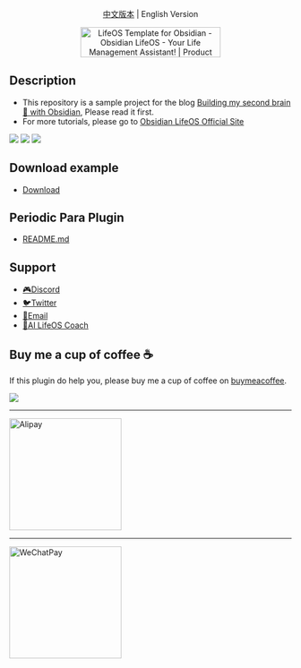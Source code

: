 <p align="center"><a title="中文版本" href="https://github.com/quanru/obsidian-example-LifeOS/blob/chinese-version/README.md">中文版本</a>  |  English Version</p>

<div align="center">
  <a href="https://www.producthunt.com/posts/lifeos-template-for-obsidian?utm_source=badge-featured&utm_medium=badge&utm_souce=badge-lifeos&#0045;template&#0045;for&#0045;obsidian" target="_blank">
    <img src="https://api.producthunt.com/widgets/embed-image/v1/featured.svg?post_id=441390&theme=light" alt="LifeOS&#0032;Template&#0032;for&#0032;Obsidian - Obsidian&#0032;LifeOS&#0032;&#0045;&#0032;Your&#0032;Life&#0032;Management&#0032;Assistant&#0033; | Product Hunt" style="width: 250px; height: 54px;" width="250" height="54" />
  </a>
</div>

## Description

- This repository is a sample project for the blog [Building my second brain 🧠 with Obsidian](https://quanru.github.io/2023/07/08/Building%20my%20second%20brain%20%F0%9F%A7%A0%20with%20Obsidian/), Please read it first.
- For more tutorials, please go to [Obsidian LifeOS Official Site](https://obsidian-life-os.netlify.app/)

![](https://github.com/quanru/obsidian-periodic-para/blob/main/assets/periodic-para-plugin-en.png)
![](https://github.com/quanru/obsidian-periodic-para/blob/main/assets/periodic-para-plugin-add-1-en.png)
![](https://github.com/quanru/obsidian-periodic-para/blob/main/assets/periodic-para-plugin-add-2-en.png)

## Download example

- [Download](https://github.com/quanru/obsidian-example-LifeOS/releases/latest/download/LifeOS.zip)

## Periodic Para Plugin

- [README.md](https://github.com/quanru/obsidian-periodic-para)

## Support

- [🎮Discord](https://discord.gg/HZGanKEkuZ)
- [🐦Twitter](https://twitter.com/quanruzhuoxiu)
- [📧Email](mailto:quanruzhuoxiu@gmail.com)
- [🤖AI LifeOS Coach](https://ciciai.com/bot/VVdcRTYZ)

## Buy me a cup of coffee ☕️

If this plugin do help you, please buy me a cup of coffee on [buymeacoffee](https://www.buymeacoffee.com/leyang).

<a href="https://www.buymeacoffee.com/leyang"><img src="https://img.buymeacoffee.com/button-api/?text=Buy me a coffee&emoji=&slug=leyang&button_colour=40DCA5&font_colour=ffffff&font_family=Cookie&outline_colour=000000&coffee_colour=FFDD00" /></a>

---

<img alt="Alipay" src="https://quanru.github.io/img/alipay-qr.jpg" width="200"/>

---

<img alt="WeChatPay" src="https://quanru.github.io/img/wechat-qr.jpg" width="200"/>
